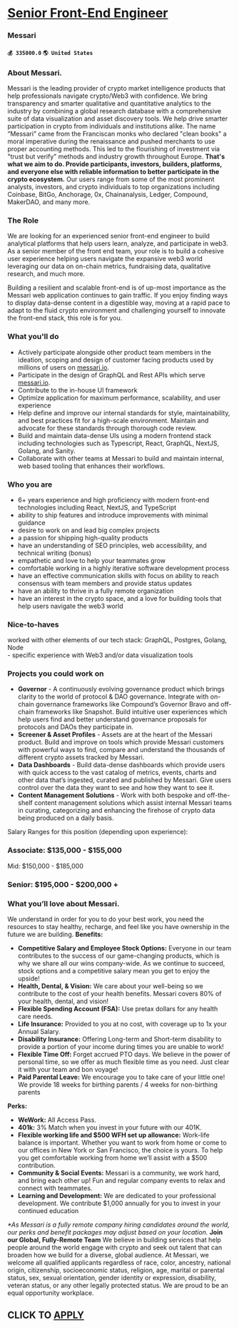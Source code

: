 # [Senior Front-End Engineer](https://www.remotewlb.com/apply/senior-front-end-engineer-83010)  
### Messari  
#### `💰 335000.0` `🌎 United States`  

### **About Messari.**

Messari is the leading provider of crypto market intelligence products that help professionals navigate crypto/Web3 with confidence. We bring transparency and smarter qualitative and quantitative analytics to the industry by combining a global research database with a comprehensive suite of data visualization and asset discovery tools. We help drive smarter participation in crypto from individuals and institutions alike. The name “Messari” came from the Franciscan monks who declared "clean books" a moral imperative during the renaissance and pushed merchants to use proper accounting methods. This led to the flourishing of investment via "trust but verify" methods and industry growth throughout Europe. **That's what we aim to do. Provide participants, investors, builders, platforms, and everyone else with reliable information to better participate in the crypto ecosystem.** Our users range from some of the most prominent analysts, investors, and crypto individuals to top organizations
including Coinbase, BitGo, Anchorage, 0x, Chainanalysis, Ledger, Compound, MakerDAO, and many more.

###  **The Role**

We are looking for an experienced senior front-end engineer to build analytical platforms that help users learn, analyze, and participate in web3. As a senior member of the front end team, your role is to build a cohesive user experience helping users navigate the expansive web3 world leveraging our data on on-chain metrics, fundraising data, qualitative research, and much more.

Building a resilient and scalable front-end is of up-most importance as the Messari web application continues to gain traffic. If you enjoy finding ways to display data-dense content in a digestible way, moving at a rapid pace to adapt to the fluid crypto environment and challenging yourself to innovate the front-end stack, this role is for you.

###  **What you'll do**

  * Actively participate alongside other product team members in the ideation, scoping and design of customer facing products used by millions of users on [messari.io](http://messari.io/).
  * Participate in the design of GraphQL and Rest APIs which serve [messari.io](http://messari.io/).
  * Contribute to the in-house UI framework
  * Optimize application for maximum performance, scalability, and user experience
  * Help define and improve our internal standards for style, maintainability, and best practices fit for a high-scale environment. Maintain and advocate for these standards through thorough code review.
  * Build and maintain data-dense UIs using a modern frontend stack including technologies such as Typescript, React, GraphQL, NextJS, Golang, and Sanity.
  * Collaborate with other teams at Messari to build and maintain internal, web based tooling that enhances their workflows.

###  **Who you are**

  * 6+ years experience and high proficiency with modern front-end technologies including React, NextJS, and TypeScript
  * ability to ship features and introduce improvements with minimal guidance
  * desire to work on and lead big complex projects
  * a passion for shipping high-quality products
  * have an understanding of SEO principles, web accessibility, and technical writing (bonus)
  * empathetic and love to help your teammates grow
  * comfortable working in a highly iterative software development process
  * have an effective communication skills with focus on ability to reach consensus with team members and provide status updates
  * have an ability to thrive in a fully remote organization
  * have an interest in the crypto space, and a love for building tools that help users navigate the web3 world

###  **Nice-to-haves**

worked with other elements of our tech stack: GraphQL, Postgres, Golang, Node  
\- specific experience with Web3 and/or data visualization tools

###  **Projects you could work on**

  *  **Governor** \- A continuously evolving governance product which brings clarity to the world of protocol & DAO governance. Integrate with on-chain governance frameworks like Compound’s Governor Bravo and off-chain frameworks like Snapshot. Build intuitive user experiences which help users find and better understand governance proposals for protocols and DAOs they participate in.
  *  **Screener & Asset Profiles** \- Assets are at the heart of the Messari product. Build and improve on tools which provide Messari customers with powerful ways to find, compare and understand the thousands of different crypto assets tracked by Messari.
  *  **Data Dashboards** \- Build data-dense dashboards which provide users with quick access to the vast catalog of metrics, events, charts and other data that’s ingested, curated and published by Messari. Give users control over the data they want to see and how they want to see it.
  *  **Content Management Solutions** \- Work with both bespoke and off-the-shelf content management solutions which assist internal Messari teams in curating, categorizing and enhancing the firehose of crypto data being produced on a daily basis.

Salary Ranges for this position (depending upon experience):

### Associate: $135,000 - $155,000

Mid: $150,000 - $185,000

### Senior: $195,000 - $200,000 +

###  **What you’ll love about Messari.**

We understand in order for you to do your best work, you need the resources to stay healthy, recharge, and feel like you have ownership in the future we are building. **Benefits:**

  *  **Competitive Salary and Employee Stock Options:** Everyone in our team contributes to the success of our game-changing products, which is why we share all our wins company-wide. As we continue to succeed, stock options and a competitive salary mean you get to enjoy the upside! 
  * **Health, Dental, & Vision:** We care about your well-being so we contribute to the cost of your health benefits. Messari covers 80% of your health, dental, and vision! 
  * **Flexible Spending Account (FSA):** Use pretax dollars for any health care needs. 
  * **Life Insurance:** Provided to you at no cost, with coverage up to 1x your Annual Salary.
  *  **Disability Insurance:** Offering Long-term and Short-term disability to provide a portion of your income during times you are unable to work! 
  * **Flexible Time Off:** Forget accrued PTO days. We believe in the power of personal time, so we offer as much flexible time as you need. Just clear it with your team and bon voyage!
  *  **Paid Parental Leave:** We encourage you to take care of your little one! We provide 18 weeks for birthing parents / 4 weeks for non-birthing parents

 **Perks:**

  *  **WeWork:** All Access Pass. 
  * **401k:** 3% Match when you invest in your future with our 401K.
  *  **Flexible working life and $500 WFH set up allowance:** Work-life balance is important. Whether you want to work from home or come to our offices in New York or San Francisco, the choice is yours. To help you get comfortable working from home we’ll assist with a $500 contribution. 
  * **Community & Social Events:** Messari is a community, we work hard, and bring each other up! Fun and regular company events to relax and connect with teammates.
  *  **Learning and Development:** We are dedicated to your professional development. We contribute $1,000 annually for you to invest in your continued education

 _*As Messari is a fully remote company hiring candidates around the world, our perks and benefit packages may adjust based on your location._ **Join our Global, Fully-Remote Team** We believe in building services that help people around the world engage with crypto and seek out talent that can broaden how we build for a diverse, global audience. At Messari, we welcome all qualified applicants regardless of race, color, ancestry, national origin, citizenship, socioeconomic status, religion, age, marital or parental status, sex, sexual orientation, gender identity or expression, disability, veteran status, or any other legally protected status. We are proud to be an equal opportunity workplace.  
## CLICK TO [APPLY](https://www.remotewlb.com/apply/senior-front-end-engineer-83010)

